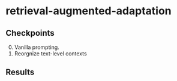 # retrieval-augmented-adaptation

## Checkpoints 
0. Vanilla prompting. 
1. Reorgnize text-level contexts

## Results
